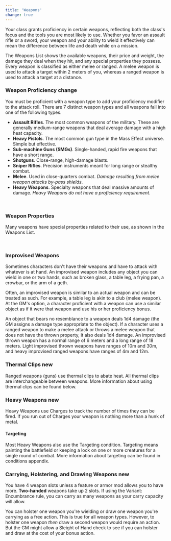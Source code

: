 ```yaml
---
title: 'Weapons'
change: true
---
```


Your class grants proficiency in certain weapons, reflecting both the class's focus and the tools you are most likely to
use. Whether you favor an assault rifle or a sword, your weapon and your ability to wield it effectively can mean the
difference between life and death while on a mission.

The <nuxt-link to="/phb/weapons">Weapons List</nuxt-link> shows the available weapons, their price and weight, the damage
they deal when they hit, and any special properties they possess. Every weapon is classified as either melee or ranged.
A melee weapon is used to attack a target within 2 meters of you, whereas a ranged weapon is used to attack a target at
a distance.



### Weapon Proficiency <v-chip color="orange accent-2" text-color="black" class="v-chip--x-small">change</v-chip>
You must be proficient with a weapon type to add your proficiency modifier to the attack roll. There are 7 distinct weapon
types and all weapons fall into one of the following types.

- __Assault Rifles__. The most common weapons of the military. These are generally medium-range weapons that deal average damage with a high heat capacity.
- __Heavy Pistols__. The most common gun type in the Mass Effect universe. Simple but effective.
- __Sub-machine Guns (SMGs)__. Single-handed, rapid fire weapons that have a short range.
- __Shotguns__. Close-range, high-damage blasts.
- __Sniper Rifles__. Precision instruments meant for long range or stealthy combat.
- __Melee__. Used in close-quarters combat. _Damage resulting from melee weapon attacks by-pass shields_.
- __Heavy Weapons__. Specialty weapons that deal massive amounts of damage. _Heavy Weapons do not have a proficiency requirement_.

<br>

### Weapon Properties
Many weapons have special properties related to their use, as shown in the Weapons List.

<ai-dialog title="Weapon Properties" component="weapon-properties"></ai-dialog>

<br>

### Improvised Weapons
Sometimes characters don't have their weapons and have to attack with whatever is at hand. An improvised weapon includes
any object you can wield in one or two hands, such as broken glass, a table leg, a frying pan, a crowbar, or the arm of a geth.

Often, an improvised weapon is similar to an actual weapon and can be treated as such. For example, a table leg is akin to
a club (melee weapon). At the GM's option, a character proficient with a weapon can use a similar object as if it were
that weapon and use his or her proficiency bonus.

An object that bears no resemblance to a weapon deals 1d4 damage (the GM assigns a damage type appropriate to the object).
If a character uses a ranged weapon to make a melee attack or throws a melee weapon that does not have the thrown property,
it also deals 1d4 damage. An improvised thrown weapon has a normal range of 6 meters and a long range of 18 meters. Light improvised thrown weapons have ranges of 10m and 30m, and heavy improvised ranged weapons have ranges of 4m and 12m.



### Thermal Clips <v-chip color="secondary" text-color="white" class="v-chip--x-small">new</v-chip>
Ranged weapons (guns) use thermal clips to abate heat. All thermal clips are interchangeable between weapons. More information
about using thermal clips can be found below.



### Heavy Weapons <v-chip color="secondary" text-color="white" class="v-chip--x-small">new</v-chip>
Heavy Weapons use Charges to track the number of times they can be fired. If you run out of Charges your weapon is nothing more than a hunk of metal.

#### Targeting
Most Heavy Weapons also use the Targeting condition. Targeting means painting the battlefield or keeping a lock on one 
or more creatures for a single round of combat. More information about targeting can be found in <nuxt-link to="/phb/appendix/conditions">conditions appendix</nuxt-link>.



### Carrying, Holstering, and Drawing Weapons <v-chip color="secondary" text-color="white" class="v-chip--x-small">new</v-chip>
You have 4 weapon slots unless a feature or armor mod allows you to have more. __Two-handed__ weapons take up 2 slots. 
If using the Variant: Encumbrance rule, you can carry as many weapons as your carry capacity will allow.

You can holster one weapon you're wielding or draw one weapon you're carrying as a free action. This is true for all weapon types.
However, to holster one weapon *then* draw a second weapon would require an action.
But the GM might allow a Sleight of Hand check to see if you can holster and draw at the cost of your bonus action.

<source-reference pages="64-68"></source-reference>

